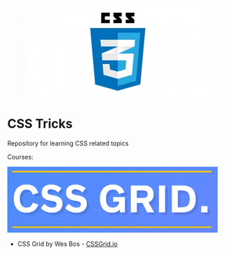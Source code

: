 <p align="center">
  <img src="https://raw.githubusercontent.com/wroclawianka/css-tricks/master/assets/img/css.jpg"/>
</p>


# CSS Tricks
Repository for learning CSS related topics

Courses:

<img src="https://raw.githubusercontent.com/wroclawianka/css-tricks/master/assets/img/css-grid.png" height="150px"/>

- CSS Grid by Wes Bos - [CSSGrid.io](https://cssgrid.io/)
